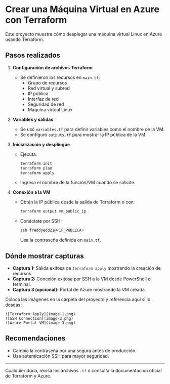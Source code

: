 # Crear una Máquina Virtual en Azure con Terraform

Este proyecto muestra cómo desplegar una máquina virtual Linux en Azure usando Terraform.

## Pasos realizados

1. **Configuración de archivos Terraform**
   - Se definieron los recursos en `main.tf`:
     - Grupo de recursos
     - Red virtual y subred
     - IP pública
     - Interfaz de red
     - Seguridad de red
     - Máquina virtual Linux

2. **Variables y salidas**
   - Se usó `variables.tf` para definir variables como el nombre de la VM.
   - Se configuró `outputs.tf` para mostrar la IP pública de la VM.

3. **Inicialización y despliegue**
   - Ejecuta:
     ```powershell
     terraform init
     terraform plan
     terraform apply
     ```
   - Ingresa el nombre de la función/VM cuando se solicite.

4. **Conexión a la VM**
   - Obtén la IP pública desde la salida de Terraform o con:
     ```powershell
     terraform output vm_public_ip
     ```
   - Conéctate por SSH:
     ```powershell
     ssh freddyedd21@<IP_PUBLICA>
     ```
     Usa la contraseña definida en `main.tf`.

## Dónde mostrar capturas

- **Captura 1:** Salida exitosa de `terraform apply` mostrando la creación de recursos.
- **Captura 2:** Conexión exitosa por SSH a la VM desde PowerShell o terminal.
- **Captura 3 (opcional):** Portal de Azure mostrando la VM creada.

Coloca las imágenes en la carpeta del proyecto y referencia aquí si lo deseas:

```
![Terraform Apply](image-1.png)
![SSH Connection](image-2.png)
![Azure Portal VM](image-3.png)
```

## Recomendaciones
- Cambia la contraseña por una segura antes de producción.
- Usa autenticación SSH para mayor seguridad.

---

Cualquier duda, revisa los archivos `.tf` o consulta la documentación oficial de Terraform y Azure.

